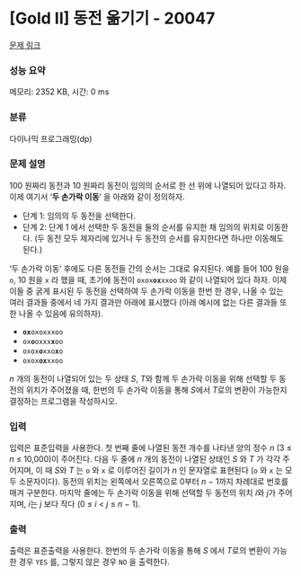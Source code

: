 # [Gold II] 동전 옮기기 - 20047 

[문제 링크](https://www.acmicpc.net/problem/20047) 

### 성능 요약

메모리: 2352 KB, 시간: 0 ms

### 분류

다이나믹 프로그래밍(dp)

### 문제 설명

<p>100 원짜리 동전과 10 원짜리 동전이 임의의 순서로 한 선 위에 나열되어 있다고 하자. 이제 여기서 ‘<strong>두 손가락 이동</strong>’ 을 아래와 같이 정의하자.</p>

<ul>
	<li>단계 1: 임의의 두 동전을 선택한다.</li>
	<li>단계 2: 단계 1 에서 선택한 두 동전을 둘의 순서를 유지한 채 임의의 위치로 이동한다. (두 동전 모두 제자리에 있거나 두 동전의 순서를 유지한다면 하나만 이동해도 된다.)</li>
</ul>

<p>‘두 손가락 이동’ 후에도 다른 동전들 간의 순서는 그대로 유지된다. 예를 들어 100 원을 <code>o</code>, 10 원을 <code>x</code> 라 했을 때, 초기에 동전이 <code>oxox<strong>ox</strong>xxoo</code> 와 같이 나열되어 있다 하자. 이제 이들 중 굵게 표시된 두 동전을 선택하여 두 손가락 이동을 한번 한 경우, 나올 수 있는 여러 결과들 중에서 네 가지 결과만 아래에 표시했다 (아래 예시에 없는 다른 결과들 또한 나올 수 있음에 유의하자).</p>

<ul>
	<li><code><strong>ox</strong>oxoxxxoo</code></li>
	<li><code>ox<strong>o</strong>oxxx<strong>x</strong>oo</code></li>
	<li><code>oxox<strong>o</strong>xxo<strong>x</strong>o</code></li>
	<li><code>oxox<strong>ox</strong>xxoo</code></li>
</ul>

<p><em>n</em> 개의 동전이 나열되어 있는 두 상태 <em>S</em>, <em>T</em>와 함께 두 손가락 이동을 위해 선택할 두 동전의 위치가 주어졌을 때, 한번의 두 손가락 이동을 통해 <em>S</em>에서 <em>T</em>로의 변환이 가능한지 결정하는 프로그램을 작성하시오.</p>

### 입력 

 <p>입력은 표준입력을 사용한다. 첫 번째 줄에 나열된 동전 개수를 나타낸 양의 정수 <em>n</em> (3 ≤ <em>n</em> ≤ 10,000)이 주어진다. 다음 두 줄에 <em>n</em> 개의 동전이 나열된 상태인 <em>S</em> 와 <em>T</em> 가 각각 주어지며, 이 때 <em>S</em>와 <em>T</em> 는 <code>o</code> 와 <code>x</code> 로 이루어진 길이가 <em>n</em> 인 문자열로 표현된다 (<code>o</code> 와 <code>x</code> 는 모두 소문자이다). 동전의 위치는 왼쪽에서 오른쪽으로 0부터 <em>n</em> − 1까지 차례대로 번호를 매겨 구분한다. 마지막 줄에는 두 손가락 이동을 위해 선택할 두 동전의 위치 <em>i</em>와 <em>j</em>가 주어지며, <em>i</em>는 <em>j</em> 보다 작다 (0 ≤ <em>i</em> < <em>j</em> ≤ <em>n</em> − 1).</p>

### 출력 

 <p>출력은 표준출력을 사용한다. 한번의 두 손가락 이동을 통해 <em>S</em> 에서 <em>T</em>로의 변환이 가능한 경우 <code>YES</code> 를, 그렇지 않은 경우 <code>NO</code> 을 출력한다.</p>

